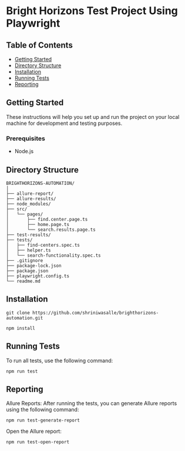 # Bright Horizons Test Project Using Playwright

## Table of Contents

- [Getting Started](#getting-started)
- [Directory Structure](#directory-structure)
- [Installation](#installation)
- [Running Tests](#running-tests)
- [Reporting](#reporting)

## Getting Started

These instructions will help you set up and run the project on your local machine for development and testing purposes.

### Prerequisites

- Node.js

## Directory Structure

```plaintext
BRIGHTHORIZONS-AUTOMATION/
│
├── allure-report/
├── allure-results/
├── node_modules/
├── src/
│   └── pages/
│       ├── find.center.page.ts
│       ├── home.page.ts
│       └── search.results.page.ts
├── test-results/
├── tests/
│   ├── find-centers.spec.ts
│   ├── helper.ts
│   └── search-functionality.spec.ts
├── .gitignore
├── package-lock.json
├── package.json
├── playwright.config.ts
└── readme.md
```

## Installation

```plaintext
git clone https://github.com/shriniwasalle/brighthorizons-automation.git
```

```plaintext
npm install
```

## Running Tests

To run all tests, use the following command:

```plaintext
npm run test
```

## Reporting

Allure Reports: After running the tests, you can generate Allure reports using the following command:

```plaintext
npm run test-generate-report
```

Open the Allure report:

```plaintext
npm run test-open-report
```

